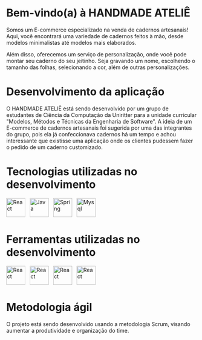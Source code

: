 # Bem-vindo(a) à HANDMADE ATELIÊ

Somos um E-commerce especializado na venda de cadernos artesanais! Aqui, você encontrará uma variedade de cadernos feitos à mão, desde modelos minimalistas até modelos mais elaborados. 

Além disso, oferecemos um serviço de personalização, onde você pode montar seu caderno do seu jeitinho. Seja gravando um nome, escolhendo o tamanho das folhas, selecionando a cor, além de outras personalizações.

# Desenvolvimento da aplicação

O HANDMADE ATELIÊ está sendo desenvolvido por um grupo de estudantes de Ciência da Computação da Uniritter para a unidade curricular "Modelos, Métodos e Técnicas da Engenharia de Software". A ideia de um E-commerce de cadernos artesanais foi sugerida por uma das integrantes do grupo, pois ela já confeccionava cadernos há um tempo e achou interessante que existisse uma aplicação onde os clientes pudessem fazer o pedido de um caderno customizado.

# Tecnologias utilizadas no desenvolvimento

<div>
  <img src="https://cdn.jsdelivr.net/gh/devicons/devicon/icons/react/react-original.svg" style="padding-right: 0.5rem" alt="React" height='50'/>
  <img src="https://cdn.jsdelivr.net/gh/devicons/devicon/icons/java/java-original.svg" style="padding-right: 0.5rem" alt="Java" height='50' />
  <img src="https://cdn.jsdelivr.net/gh/devicons/devicon/icons/spring/spring-original.svg" style="padding-right: 0.5rem" alt="Spring" height='50' />
  <img src="https://cdn.jsdelivr.net/gh/devicons/devicon/icons/mysql/mysql-original.svg" style="padding-right: 0.5rem" alt="Mysql" height='50' />
</div>

# Ferramentas utilizadas no desenvolvimento

<div>
  <img src="https://cdn.jsdelivr.net/gh/devicons/devicon/icons/figma/figma-original.svg" style="padding-right: 0.5rem" alt="React" height='50'/>
  <img src="https://cdn.jsdelivr.net/gh/devicons/devicon/icons/git/git-original.svg" style="padding-right: 0.5rem" alt="React" height='50'/>
  <img src="https://cdn.jsdelivr.net/gh/devicons/devicon/icons/vscode/vscode-original.svg" style="padding-right: 0.5rem" alt="React" height='50'/>
  <img src="https://cdn.jsdelivr.net/gh/devicons/devicon/icons/trello/trello-original.svg" style="padding-right: 0.5rem" alt="React" height='50'/>
</div>

# Metodologia ágil

O projeto está sendo desenvolvido usando a metodologia Scrum, visando aumentar a produtividade e organização do time.
